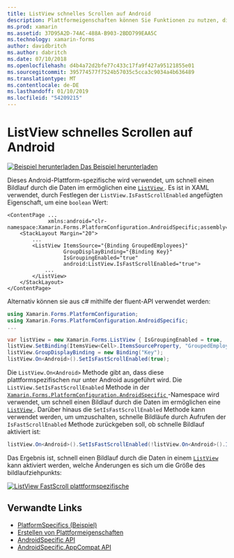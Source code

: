 ```yaml
---
title: ListView schnelles Scrollen auf Android
description: Plattformeigenschaften können Sie Funktionen zu nutzen, die nur auf einer bestimmten Plattform verfügbar ist ohne die Implementierung der benutzerdefinierten Renderern und Effekte. In diesem Artikel wird erläutert, wie die Android-Plattform-spezifische genutzt, die es ermöglicht, schnell einen Bildlauf durch die Daten in einer ListView.
ms.prod: xamarin
ms.assetid: 37D95A2D-74AC-488A-B903-2BDD799EAA5C
ms.technology: xamarin-forms
author: davidbritch
ms.author: dabritch
ms.date: 07/10/2018
ms.openlocfilehash: d4b4a72d2bfe77c433c17fa9f427a95121855e01
ms.sourcegitcommit: 395774577f7524b57035c5cca3c9034a4b636489
ms.translationtype: MT
ms.contentlocale: de-DE
ms.lasthandoff: 01/10/2019
ms.locfileid: "54209215"
---
```

# <a name="listview-fast-scrolling-on-android"></a>ListView schnelles Scrollen auf Android

[![Beispiel herunterladen](~/media/shared/download.png) Das Beispiel herunterladen](https://developer.xamarin.com/samples/xamarin-forms/userinterface/platformspecifics/)

Dieses Android-Plattform-spezifische wird verwendet, um schnell einen Bildlauf durch die Daten im ermöglichen eine [ `ListView` ](xref:Xamarin.Forms.ListView). Es ist in XAML verwendet, durch Festlegen der `ListView.IsFastScrollEnabled` angefügten Eigenschaft, um eine `boolean` Wert:

```xaml
<ContentPage ...
             xmlns:android="clr-namespace:Xamarin.Forms.PlatformConfiguration.AndroidSpecific;assembly=Xamarin.Forms.Core">
    <StackLayout Margin="20">
        ...
        <ListView ItemsSource="{Binding GroupedEmployees}"
                  GroupDisplayBinding="{Binding Key}"
                  IsGroupingEnabled="true"
                  android:ListView.IsFastScrollEnabled="true">
            ...
        </ListView>
    </StackLayout>
</ContentPage>
```

Alternativ können sie aus c# mithilfe der fluent-API verwendet werden:

```csharp
using Xamarin.Forms.PlatformConfiguration;
using Xamarin.Forms.PlatformConfiguration.AndroidSpecific;
...

var listView = new Xamarin.Forms.ListView { IsGroupingEnabled = true, ... };
listView.SetBinding(ItemsView<Cell>.ItemsSourceProperty, "GroupedEmployees");
listView.GroupDisplayBinding = new Binding("Key");
listView.On<Android>().SetIsFastScrollEnabled(true);
```

Die `ListView.On<Android>` Methode gibt an, dass diese plattformspezifischen nur unter Android ausgeführt wird. Die `ListView.SetIsFastScrollEnabled` Methode in der [ `Xamarin.Forms.PlatformConfiguration.AndroidSpecific` ](xref:Xamarin.Forms.PlatformConfiguration.AndroidSpecific) -Namespace wird verwendet, um schnell einen Bildlauf durch die Daten im ermöglichen eine [ `ListView` ](xref:Xamarin.Forms.ListView). Darüber hinaus die `SetIsFastScrollEnabled` Methode kann verwendet werden, um umzuschalten, schnelle Bildläufe durch Aufrufen der `IsFastScrollEnabled` Methode zurückgeben soll, ob schnelle Bildlauf aktiviert ist:

```csharp
listView.On<Android>().SetIsFastScrollEnabled(!listView.On<Android>().IsFastScrollEnabled());
```

Das Ergebnis ist, schnell einen Bildlauf durch die Daten in einem [ `ListView` ](xref:Xamarin.Forms.ListView) kann aktiviert werden, welche Änderungen es sich um die Größe des bildlaufziehpunkts:

[![](listview-fast-scrolling-images/fastscroll.png "ListView FastScroll plattformspezifische")](listview-fast-scrolling-images/fastscroll-large.png#lightbox "ListView FastScroll plattformspezifische")

## <a name="related-links"></a>Verwandte Links

- [PlatformSpecifics (Beispiel)](https://developer.xamarin.com/samples/xamarin-forms/userinterface/platformspecifics/)
- [Erstellen von Plattformeigenschaften](~/xamarin-forms/platform/platform-specifics/index.md#creating-platform-specifics)
- [AndroidSpecific API](xref:Xamarin.Forms.PlatformConfiguration.AndroidSpecific)
- [AndroidSpecific.AppCompat API](xref:Xamarin.Forms.PlatformConfiguration.AndroidSpecific.AppCompat)

